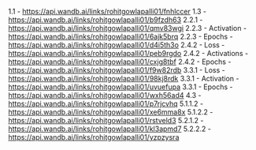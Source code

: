 1.1 - https://api.wandb.ai/links/rohitgowlapalli01/fnhlccer
1.3 - https://api.wandb.ai/links/rohitgowlapalli01/b9fzdh63
2.2.1 - https://api.wandb.ai/links/rohitgowlapalli01/qmv83wgi
2.2.3 - Activation - https://api.wandb.ai/links/rohitgowlapalli01/6ajk5brq
2.2.3 - Epochs - https://api.wandb.ai/links/rohitgowlapalli01/d4i5th3o
2.4.2 - Loss - https://api.wandb.ai/links/rohitgowlapalli01/peb9rgdo
2.4.2 - Activations - https://api.wandb.ai/links/rohitgowlapalli01/cxjg8tbf
2.4.2 - Epochs - https://api.wandb.ai/links/rohitgowlapalli01/f9w82rdb
3.3.1 - Loss - https://api.wandb.ai/links/rohitgowlapalli01/98kj8rdk 
3.3.1 - Activation - https://api.wandb.ai/links/rohitgowlapalli01/uvuefupa
3.3.1 - Epochs - https://api.wandb.ai/links/rohitgowlapalli01/wxh56ad4
4.3 - https://api.wandb.ai/links/rohitgowlapalli01/p7rjcvhq
5.1.1.2 - https://api.wandb.ai/links/rohitgowlapalli01/xe6mma8x
5.1.2.2 - https://api.wandb.ai/links/rohitgowlapalli01/rstveld3
5.2.1.2 - https://api.wandb.ai/links/rohitgowlapalli01/kl3apmd7
5.2.2.2 - https://api.wandb.ai/links/rohitgowlapalli01/yzpzysra